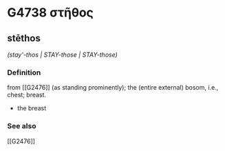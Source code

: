 # G4738 στῆθος

## stēthos

_(stay'-thos | STAY-those | STAY-those)_

### Definition

from [[G2476]] (as standing prominently); the (entire external) bosom, i.e., chest; breast.

- the breast

### See also

[[G2476]]

